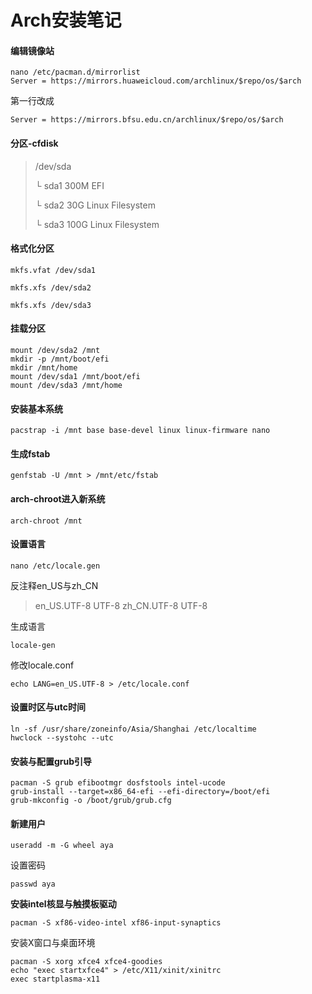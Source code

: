 # Arch安装笔记

#### **编辑镜像站**

```
nano /etc/pacman.d/mirrorlist
Server = https://mirrors.huaweicloud.com/archlinux/$repo/os/$arch
```

第一行改成

```
Server = https://mirrors.bfsu.edu.cn/archlinux/$repo/os/$arch
```

#### **分区-cfdisk**

> /dev/sda
>
> └ sda1	300M	EFI
>
> └ sda2	30G	Linux Filesystem
>
> └ sda3	100G	Linux Filesystem

#### **格式化分区**

```
mkfs.vfat /dev/sda1

mkfs.xfs /dev/sda2

mkfs.xfs /dev/sda3
```

#### **挂载分区**

```
mount /dev/sda2 /mnt
mkdir -p /mnt/boot/efi
mkdir /mnt/home
mount /dev/sda1 /mnt/boot/efi
mount /dev/sda3 /mnt/home
```

#### **安装基本系统**

```
pacstrap -i /mnt base base-devel linux linux-firmware nano
```

#### **生成fstab**

```
genfstab -U /mnt > /mnt/etc/fstab
```

#### **arch-chroot进入新系统**

```
arch-chroot /mnt
```

#### **设置语言**

```
nano /etc/locale.gen
```

反注释en_US与zh_CN

> en_US.UTF-8 UTF-8
> zh_CN.UTF-8 UTF-8

生成语言

```
locale-gen
```
修改locale.conf

```
echo LANG=en_US.UTF-8 > /etc/locale.conf
```

#### 设置时区与utc时间

```
ln -sf /usr/share/zoneinfo/Asia/Shanghai /etc/localtime
hwclock --systohc --utc
```

#### **安装与配置grub引导**

```
pacman -S grub efibootmgr dosfstools intel-ucode
grub-install --target=x86_64-efi --efi-directory=/boot/efi
grub-mkconfig -o /boot/grub/grub.cfg
```

#### **新建用户**

```
useradd -m -G wheel aya
```

设置密码

```
passwd aya
```

**安装intel核显与触摸板驱动**

```
pacman -S xf86-video-intel xf86-input-synaptics
```

安装X窗口与桌面环境

```
pacman -S xorg xfce4 xfce4-goodies
echo "exec startxfce4" > /etc/X11/xinit/xinitrc
exec startplasma-x11
```


